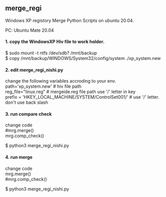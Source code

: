 ## merge_regi  
Windows XP registory Merge Python Scripts on ubuntu 20.04.  
  
PC: Ubuntu Mate 20.04  
  
#### 1. copy the WindowsXP Hiv file to work holder.  
  $ sudo mount -t ntfs /dev/sdb? /mnt/backup  
  $ copy /mnt/backup/WINDOWS/System32/config/system ./xp_system.new  
  
#### 2. edit merge_regi_nishi.py  
 change the following variables accroding to your env.  
   path='xp_system.new'    # hiv file path  
   reg_file="linux.reg"    # mergeide.reg  file path  use '/' letter in key  
   prefix = 'HKEY_LOCAL_MACHINE/SYSTEM/ControlSet001/'     # use '/' letter. don't use back slash  

#### 3. run compare check  
  
  change code      
    #mrg.merge()    
    mrg.comp_check()       
   
  $ python3 merge_regi_nishi.py    

#### 4. run merge    
   change code      
    mrg.merge()    
    #mrg.comp_check()       
   
  $ python3 merge_regi_nishi.py    
